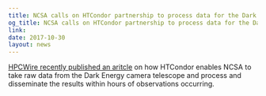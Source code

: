 ```yaml
---
title: NCSA calls on HTCondor partnership to process data for the Dark Energy Survey
og_title: NCSA calls on HTCondor partnership to process data for the Dark Energy Survey
link: 
date: 2017-10-30
layout: news
---
```


<a href="https://www.hpcwire.com/off-the-wire/ncsa-calls-htcondor-partnership-process-data-des/">HPCWire recently published an aritcle</a> on how HTCondor enables NCSA to take raw data from the Dark Energy camera telescope and process and disseminate the results within hours of observations occurring.   
